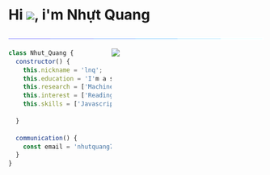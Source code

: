 # Hi <img src="https://em-content.zobj.net/source/microsoft-teams/337/waving-hand_1f44b.png" width="50">, i'm Nhựt Quang 
<img src="https://github.com/MLX15/MLX15/blob/master/a.gif"></a>

<img align="right" width="300px"  src="https://media.tenor.com/ITc1hNBSH_wAAAAM/coding-typing.gif" />

```javascript
class Nhut_Quang {
  constructor() {
    this.nickname = 'lnq';
    this.education = 'I'm a student studying at HUFI university and ';
    this.research = ['Machine Learning', 'Security', 'Blockchain'];
    this.interest = ['Reading', 'Coding', 'Trading','Travel', 'Cooking'];
    this.skills = ['Javascript','Typescript','Python','C/C++'];
   
  }

  communication() {
    const email = 'nhutquang7x2o1@gmail.com';
  }
}



```




